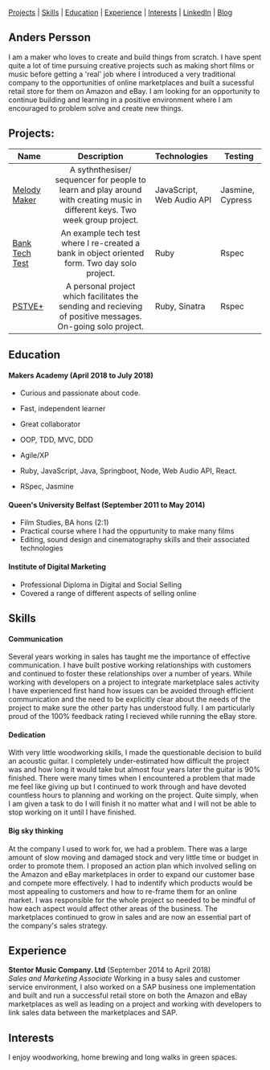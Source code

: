 [Projects](#projects) | [Skills](#skills) | [Education](#education) | [Experience](#experience) | [Interests](#interests) | [LinkedIn](https://www.linkedin.com/in/anders-persson-691632134/) | [Blog](https://medium.com/@anderscodes)

## Anders Persson

I am a maker who loves to create and build things from scratch. I have spent quite a lot of time pursuing creative projects such as making short films or music before getting a 'real' job where I introduced a very traditional company to the opportunities of online marketplaces and built a sucessful retail store for them on Amazon and eBay. I am looking for an opportunity to continue building and learning in a positive environment where I am encouraged to problem solve and create new things.

## Projects:

| Name                       | Description                                                                   | Technologies                     |  Testing                           |
| -------------------------- |:-----------------------------------------------------------------------------:|:-------------------|-------------------|
| [Melody Maker](https://github.com/MarkChanner/final-project)      | A sythnthesiser/ sequencer for people to learn and play around with creating music in different keys. Two week group project.               | JavaScript,  Web Audio API            | Jasmine, Cypress        |
| [Bank Tech Test](https://github.com/anderscodes/bank_tech_test)       | An example tech test where I re-created a bank in object oriented form. Two day solo project.                                      | Ruby           | Rspec                    |
| [PSTVE+](https://github.com/anderscodes/positive)            | A personal project which facilitates the sending and recieving of positive messages. On-going solo project. | Ruby, Sinatra         | Rspec       |   


## Education

#### Makers Academy (April 2018 to July 2018)

- Curious and passionate about code. 
- Fast, independent learner
- Great collaborator 

- OOP, TDD, MVC, DDD
- Agile/XP
- Ruby, JavaScript, Java, Springboot, Node, Web Audio API, React.
- RSpec, Jasmine


#### Queen's University Belfast (September 2011 to May 2014)

- Film Studies, BA hons (2:1)
- Practical course where I had the oppurtunity to make many films
- Editing, sound design and cinematography skills and their associated technologies

#### Institute of Digital Marketing

- Professional Diploma in Digital and Social Selling
- Covered a range of different aspects of selling online

## Skills

#### Communication

Several years working in sales has taught me the importance of effective communication. I have built postive working relationships with customers and continued to foster these relationships over a number of years. While working with developers on a project to integrate marketplace sales activity I have experienced first hand how issues can be avoided through efficient communication and the need to be explicitly clear about the needs of the project to make sure the other party has understood fully. I am particularly proud of the 100% feedback rating I recieved while running the eBay store.

#### Dedication

With very little woodworking skills, I made the questionable decision to build an acoustic guitar. I completely under-estimated how difficult the project was and how long it would take but almost four years later the guitar is 90% finished. There were many times when I encountered a problem that made me feel like giving up but I continued to work through and have devoted countless hours to planning and working on the project. Quite simply, when I am given a task to do I will finish it no matter what and I will not be able to stop working on it until I have finished.

#### Big sky thinking

At the company I used to work for, we had a problem. There was a large amount of slow moving and damaged stock and very little time or budget in order to promote them. I proposed an action plan which involved selling on the Amazon and eBay marketplaces in order to expand our customer base and compete more effectively. I had to indentify which products would be most appealing to customers and how to re-frame them for an online market. I was responsible for the whole project so needed to be mindful of how each aspect would affect other areas of the business. The marketplaces continued to grow in sales and are now an essential part of the company's sales strategy.

## Experience

**Stentor Music Company. Ltd** (September 2014 to April 2018)    
*Sales and Marketing Associate*
Working in a busy sales and customer service environment, I also worked on a SAP business one implementation and built and run a successful retail store on both the Amazon and eBay marketplaces as well as leading on a project and working with developers to link sales data between the marketplaces and SAP.

## Interests
I enjoy woodworking, home brewing and long walks in green spaces.
